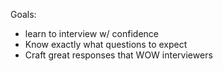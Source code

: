 Goals:
- learn to interview w/ confidence
- Know exactly what questions to expect
- Craft great responses that WOW interviewers